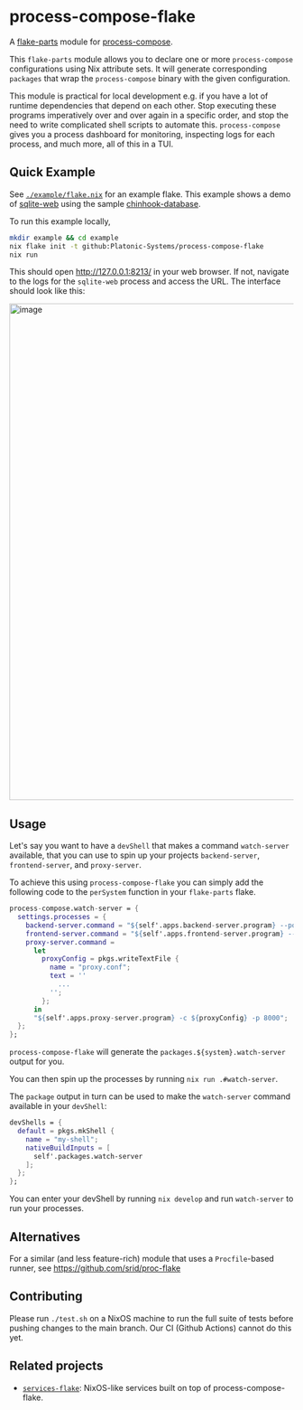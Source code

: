# process-compose-flake
A [flake-parts](https://github.com/hercules-ci/flake-parts) module for [process-compose](https://github.com/F1bonacc1/process-compose).

This `flake-parts` module allows you to declare one or more `process-compose` configurations using Nix attribute sets. It will generate corresponding `packages` that wrap the `process-compose` binary with the given configuration.

This module is practical for local development e.g. if you have a lot of runtime dependencies that depend on each other. Stop executing these programs imperatively over and over again in a specific order, and stop the need to write complicated shell scripts to automate this. `process-compose` gives you a process dashboard for monitoring, inspecting logs for each process, and much more, all of this in a TUI.

## Quick Example

See [`./example/flake.nix`](example/flake.nix) for an example flake. This example shows a demo of [sqlite-web](https://github.com/coleifer/sqlite-web) using the sample [chinhook-database](https://github.com/lerocha/chinook-database).

To run this example locally,

```sh
mkdir example && cd example
nix flake init -t github:Platonic-Systems/process-compose-flake
nix run
```

This should open http://127.0.0.1:8213/ in your web browser. If not, navigate to the logs for the `sqlite-web` process and access the URL. The interface should look like this:

<img width="879" alt="image" src="https://github.com/Platonic-Systems/process-compose-flake/assets/3998/254443fa-f3c2-4675-9ced-2a39ac23591d">


## Usage
Let's say you want to have a `devShell` that makes a command `watch-server` available, that you can use to spin up your projects `backend-server`, `frontend-server`, and `proxy-server`.

To achieve this using `process-compose-flake` you can simply add the following code to the `perSystem` function in your `flake-parts` flake.
```nix
process-compose.watch-server = {
  settings.processes = {
    backend-server.command = "${self'.apps.backend-server.program} --port 9000";
    frontend-server.command = "${self'.apps.frontend-server.program} --port 9001";
    proxy-server.command =
      let
        proxyConfig = pkgs.writeTextFile {
          name = "proxy.conf";
          text = ''
            ...
          '';
        };
      in
      "${self'.apps.proxy-server.program} -c ${proxyConfig} -p 8000";
  };
};
```

`process-compose-flake` will generate the `packages.${system}.watch-server` output for you.

You can then spin up the processes by running `nix run .#watch-server`.

The `package` output in turn can be used to make the `watch-server` command available in your `devShell`:
```nix
devShells = {
  default = pkgs.mkShell {
    name = "my-shell";
    nativeBuildInputs = [
      self'.packages.watch-server
    ];
  };
};
```

You can enter your devShell by running `nix develop` and run `watch-server` to run your processes.

## Alternatives

For a similar (and less feature-rich) module that uses a `Procfile`-based runner, see https://github.com/srid/proc-flake

## Contributing

Please run `./test.sh` on a NixOS machine to run the full suite of tests before pushing changes to the main branch. Our CI (Github Actions) cannot do this yet.

## Related projects

- [`services-flake`](https://github.com/juspay/services-flake): NixOS-like services built on top of process-compose-flake.

